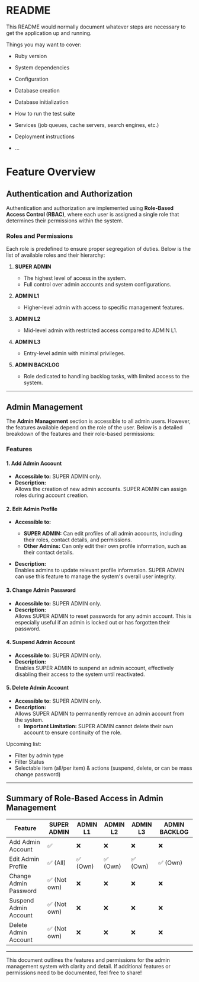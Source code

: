 # README

This README would normally document whatever steps are necessary to get the
application up and running.

Things you may want to cover:

* Ruby version

* System dependencies

* Configuration

* Database creation

* Database initialization

* How to run the test suite

* Services (job queues, cache servers, search engines, etc.)

* Deployment instructions

* ...

# Feature Overview

## Authentication and Authorization

Authentication and authorization are implemented using **Role-Based Access Control (RBAC)**, where each user is assigned a single role that determines their permissions within the system.

### Roles and Permissions

Each role is predefined to ensure proper segregation of duties. Below is the list of available roles and their hierarchy:

1. **SUPER ADMIN**  
   - The highest level of access in the system.
   - Full control over admin accounts and system configurations.
   
2. **ADMIN L1**  
   - Higher-level admin with access to specific management features.
   
3. **ADMIN L2**  
   - Mid-level admin with restricted access compared to ADMIN L1.
   
4. **ADMIN L3**  
   - Entry-level admin with minimal privileges.
   
5. **ADMIN BACKLOG**  
   - Role dedicated to handling backlog tasks, with limited access to the system.

---

## Admin Management

The **Admin Management** section is accessible to all admin users. However, the features available depend on the role of the user. Below is a detailed breakdown of the features and their role-based permissions:

### Features

#### 1. Add Admin Account  
   - **Accessible to:** SUPER ADMIN only.  
   - **Description:**  
     Allows the creation of new admin accounts. SUPER ADMIN can assign roles during account creation.  

#### 2. Edit Admin Profile  
   - **Accessible to:**  
     - **SUPER ADMIN:** Can edit profiles of all admin accounts, including their roles, contact details, and permissions.  
     - **Other Admins:** Can only edit their own profile information, such as their contact details.  

   - **Description:**  
     Enables admins to update relevant profile information. SUPER ADMIN can use this feature to manage the system's overall user integrity.

#### 3. Change Admin Password  
   - **Accessible to:** SUPER ADMIN only.  
   - **Description:**  
     Allows SUPER ADMIN to reset passwords for any admin account. This is especially useful if an admin is locked out or has forgotten their password.  

#### 4. Suspend Admin Account  
   - **Accessible to:** SUPER ADMIN only.  
   - **Description:**  
     Enables SUPER ADMIN to suspend an admin account, effectively disabling their access to the system until reactivated.  

#### 5. Delete Admin Account  
   - **Accessible to:** SUPER ADMIN only.  
   - **Description:**  
     Allows SUPER ADMIN to permanently remove an admin account from the system.  
     - **Important Limitation:** SUPER ADMIN cannot delete their own account to ensure continuity of the role.

Upcoming list:

- Filter by admin type
- Filter Status
- Selectable item (all/per item) & actions (suspend, delete, or can be mass change password)

---

## Summary of Role-Based Access in Admin Management

| Feature               | SUPER ADMIN | ADMIN L1 | ADMIN L2 | ADMIN L3 | ADMIN BACKLOG |
| --------------------- | ----------- | -------- | -------- | -------- | ------------- |
| Add Admin Account     | ✅           | ❌        | ❌        | ❌        | ❌             |
| Edit Admin Profile    | ✅ (All)     | ✅ (Own)  | ✅ (Own)  | ✅ (Own)  | ✅ (Own)       |
| Change Admin Password | ✅ (Not own) | ❌        | ❌        | ❌        | ❌             |
| Suspend Admin Account | ✅ (Not own) | ❌        | ❌        | ❌        | ❌             |
| Delete Admin Account  | ✅ (Not own) | ❌        | ❌        | ❌        | ❌             |

---

This document outlines the features and permissions for the admin management system with clarity and detail. If additional features or permissions need to be documented, feel free to share!
